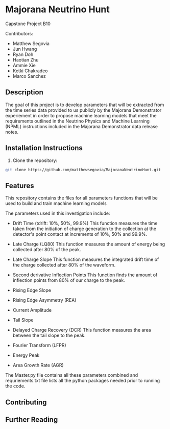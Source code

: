 # Majorana Neutrino Hunt
Capstone Project B10

Contributors:
- Matthew Segovia
- Jun Hwang
- Ryan Doh
- Haotian Zhu
- Ammie Xie
- Ketki Chakradeo
- Marco Sanchez

## Description
The goal of this project is to develop parameters that will be extracted from the time series data provided to us publicly by the Majorana Demonstrator experiement in order to propose machine learning models that meet the requirements outlined in the Neutrino Physics and Machine Learning (NPML) instructions included in the Majorana Demonstrator data release notes.

## Installation Instructions
1. Clone the repository:
``` bash
git clone https://github.com/matthewsegovia/MajoranaNeutrinoHunt.git
``` 

## Features
This repository contains the files for all parameters functions that will be used to build and train machine learning models 

The parameters used in this investigation include:

- Drift Time (tdrift: 10%, 50%, 99.9%)
    This function measures the time taken from the initiation of charge generation to the collection at the detector's point contact at increments of 10%, 50% and 99.9%.
- Late Charge (LQ80)
    This function measures the amount of energy being collected after 80% of the peak.
- Late Charge Slope 
    This function measures the integrated drift time of the charge collected after 80% of the waveform.
- Second derivative Inflection Points
    This function finds the amount of inflection points from 80% of our charge to the peak.
- Rising Edge Slope

- Rising Edge Asymmetry (REA)

- Current Amplitude

- Tail Slope

- Delayed Charge Recovery (DCR)
    This function measures the area between the tail slope to the peak.
- Fourier Transform (LFPR)

- Energy Peak

- Area Growth Rate (AGR)

The Master.py file contains all these parameters combined and requriements.txt file lists all the python packages needed prior to running the code.

## Contributing

## Further Reading

